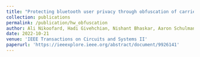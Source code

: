 ```yaml
---
title: "Protecting bluetooth user privacy through obfuscation of carrier frequency offset"
collection: publications
permalink: /publication/hw_obfuscation
author: Ali Nikoofard, Hadi Givehchian, Nishant Bhaskar, Aaron Schulman, Dinesh Bharadia, Patrick P Mercier
date: 2022-10-21
venue: 'IEEE Transactions on Circuits and Systems II'
paperurl: 'https://ieeexplore.ieee.org/abstract/document/9926141'
---
```

